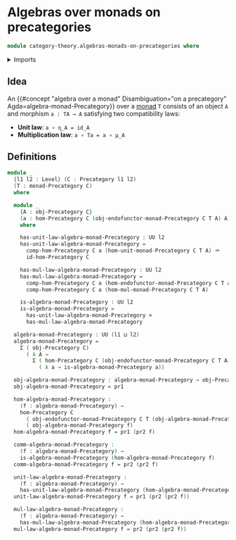 # Algebras over monads on precategories

```agda
module category-theory.algebras-monads-on-precategories where
```

<details><summary>Imports</summary>

```agda
open import category-theory.commuting-squares-of-morphisms-in-precategories
open import category-theory.functors-precategories
open import category-theory.monads-on-precategories
open import category-theory.natural-transformations-functors-precategories
open import category-theory.natural-transformations-maps-precategories
open import category-theory.precategories

open import foundation.action-on-identifications-functions
open import foundation.dependent-pair-types
open import foundation.identity-types
open import foundation.sets
open import foundation.universe-levels

open import foundation-core.cartesian-product-types
```

</details>

## Idea

An
{{#concept "algebra over a monad" Disambiguation="on a precategory" Agda=algebra-monad-Precategory}}
over a [monad](category-theory.monads-on-precategories.md) `T` consists of an
object `A` and morphism `a : TA → A` satisfying two compatibility laws:

- **Unit law**: `a ∘ η_A = id_A`
- **Multiplication law**: `a ∘ Ta = a ∘ μ_A`

## Definitions

```agda
module _
  {l1 l2 : Level} (C : Precategory l1 l2)
  (T : monad-Precategory C)
  where

  module _
    {A : obj-Precategory C}
    (a : hom-Precategory C (obj-endofunctor-monad-Precategory C T A) A)
    where

    has-unit-law-algebra-monad-Precategory : UU l2
    has-unit-law-algebra-monad-Precategory =
      comp-hom-Precategory C a (hom-unit-monad-Precategory C T A) ＝
      id-hom-Precategory C

    has-mul-law-algebra-monad-Precategory : UU l2
    has-mul-law-algebra-monad-Precategory =
      comp-hom-Precategory C a (hom-endofunctor-monad-Precategory C T a) ＝
      comp-hom-Precategory C a (hom-mul-monad-Precategory C T A)

    is-algebra-monad-Precategory : UU l2
    is-algebra-monad-Precategory =
      has-unit-law-algebra-monad-Precategory ×
      has-mul-law-algebra-monad-Precategory

  algebra-monad-Precategory : UU (l1 ⊔ l2)
  algebra-monad-Precategory =
    Σ ( obj-Precategory C)
      ( λ A →
        Σ ( hom-Precategory C (obj-endofunctor-monad-Precategory C T A) A)
          ( λ a → is-algebra-monad-Precategory a))

  obj-algebra-monad-Precategory : algebra-monad-Precategory → obj-Precategory C
  obj-algebra-monad-Precategory = pr1

  hom-algebra-monad-Precategory :
    (f : algebra-monad-Precategory) →
    hom-Precategory C
      ( obj-endofunctor-monad-Precategory C T (obj-algebra-monad-Precategory f))
      ( obj-algebra-monad-Precategory f)
  hom-algebra-monad-Precategory f = pr1 (pr2 f)

  comm-algebra-monad-Precategory :
    (f : algebra-monad-Precategory) →
    is-algebra-monad-Precategory (hom-algebra-monad-Precategory f)
  comm-algebra-monad-Precategory f = pr2 (pr2 f)

  unit-law-algebra-monad-Precategory :
    (f : algebra-monad-Precategory) →
    has-unit-law-algebra-monad-Precategory (hom-algebra-monad-Precategory f)
  unit-law-algebra-monad-Precategory f = pr1 (pr2 (pr2 f))

  mul-law-algebra-monad-Precategory :
    (f : algebra-monad-Precategory) →
    has-mul-law-algebra-monad-Precategory (hom-algebra-monad-Precategory f)
  mul-law-algebra-monad-Precategory f = pr2 (pr2 (pr2 f))
```
